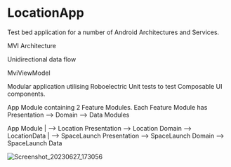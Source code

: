 # LocationApp

Test bed application for a number of Android Architectures and Services.

MVI Architecture

Unidirectional data flow

MviViewModel

Modular application utilising Roboelectric Unit tests to test Composable UI components.

App Module containing 2 Feature Modules.
Each Feature Module has Presentation --> Domain --> Data Modules

App Module
|
--> Location Presentation --> Location Domain --> LocationData
|
--> SpaceLaunch Presentation --> SpaceLaunch Domain --> SpaceLaunch Data

![Screenshot_20230627_173056](https://github.com/bennettandy/LocationApp/assets/1751538/b7cef1ef-ad12-48cc-8e34-c51719ae0577)
